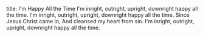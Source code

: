 title: I'm Happy All the Time
I'm inright, outright, upright, downright 
happy all the time.
I'm inright, outright, upright, downright 
happy all the time.
Since Jesus Christ came in,
And cleansed my heart from sin. 
I'm inright, outright, upright, downright
happy all the time.
